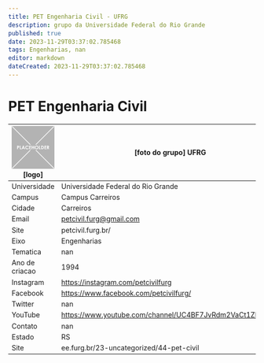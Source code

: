 ```yaml
---
title: PET Engenharia Civil - UFRG
description: grupo da Universidade Federal do Rio Grande
published: true
date: 2023-11-29T03:37:02.785468
tags: Engenharias, nan
editor: markdown
dateCreated: 2023-11-29T03:37:02.785468
---
```


# PET Engenharia Civil


| ![placeholder.png](/placeholder.png) [logo] | [foto do grupo] UFRG         |
| ------------------------------------------- | ------------------------------------------------- |
| Universidade                                | Universidade Federal do Rio Grande      |
| Campus                                      | Campus Carreiros            |
| Cidade                                      | Carreiros             |
| Email                                       | petcivil.furg@gmail.com             |
| Site                                        | petcivil.furg.br/              |
| Eixo                                        | Engenharias              |
| Tematica                                    | nan          |
| Ano de criacao                              | 1994        |
| Instagram                                   | https://instagram.com/petcivilfurg         |
| Facebook                                    | https://www.facebook.com/petcivilfurg/          |
| Twitter                                     | nan           |
| YouTube                                     | https://www.youtube.com/channel/UC4BF7JvRdm2VaCt1Zhos9_A           |
| Contato                                     | nan         |
| Estado                                      |  RS            |
| Site                                        | ee.furg.br/23-uncategorized/44-pet-civil |
